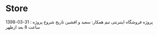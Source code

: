 # Store
پروژه فروشگاه اینترنتی
تیم همکار:
سعید و افشین
تاریخ شروع پروژه : 31-03-1398 ساعت 8 بعد ازظهر
